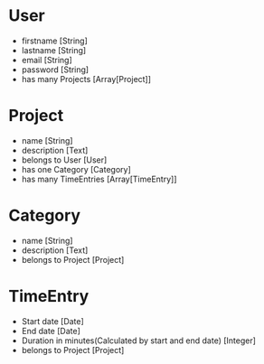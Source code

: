 # User

- firstname [String]
- lastname [String]
- email [String]
- password [String]
- has many Projects [Array[Project]]

# Project

- name [String]
- description [Text]
- belongs to User [User]
- has one Category [Category]
- has many TimeEntries [Array[TimeEntry]]

# Category

- name [String]
- description [Text]
- belongs to Project [Project]

# TimeEntry

- Start date [Date]
- End date [Date]
- Duration in minutes(Calculated by start and end date) [Integer]
- belongs to Project [Project]

